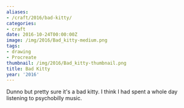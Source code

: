 ```yaml
---
aliases:
- /craft/2016/bad-kitty/
categories:
- craft
date: 2016-10-24T00:00:00Z
image: /img/2016/Bad_kitty-medium.png
tags:
- drawing
- Procreate
thumbnail: /img/2016/Bad_kitty-thumbnail.png
title: Bad Kitty
year: '2016'
---
```

Dunno but pretty sure it's a bad kitty. I think I had spent a whole day listening to psychobilly music.
